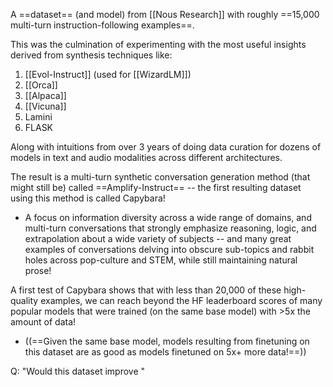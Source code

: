A ==dataset== (and model) from [[Nous Research]] with roughly ==15,000 multi-turn instruction-following examples==.

This was the culmination of experimenting with the most useful insights derived from synthesis techniques like:
1. [[Evol-Instruct]] (used for [[WizardLM]])
2. [[Orca]]
3. [[Alpaca]]
4. [[Vicuna]]
5. Lamini
6. FLASK

Along with intuitions from over 3 years of doing data curation for dozens of models in text and audio modalities across different architectures.

The result is a multi-turn synthetic conversation generation method (that might still be) called ==Amplify-Instruct== -- the first resulting dataset using this method is called Capybara!
- A focus on information diversity across a wide range of domains, and multi-turn conversations that strongly emphasize reasoning, logic, and extrapolation about a wide variety of subjects -- and many great examples of conversations delving into obscure sub-topics and rabbit holes across pop-culture and STEM, while still maintaining natural prose!

A first test of Capybara shows that with less than 20,000 of these high-quality examples, we can reach beyond the HF leaderboard scores of many popular models that were trained (on the same base model) with >5x the amount of data!
- ((==Given the same base model, models resulting from finetuning on this dataset are as good as models finetuned on 5x+ more data!==))


Q: "Would this dataset improve "
